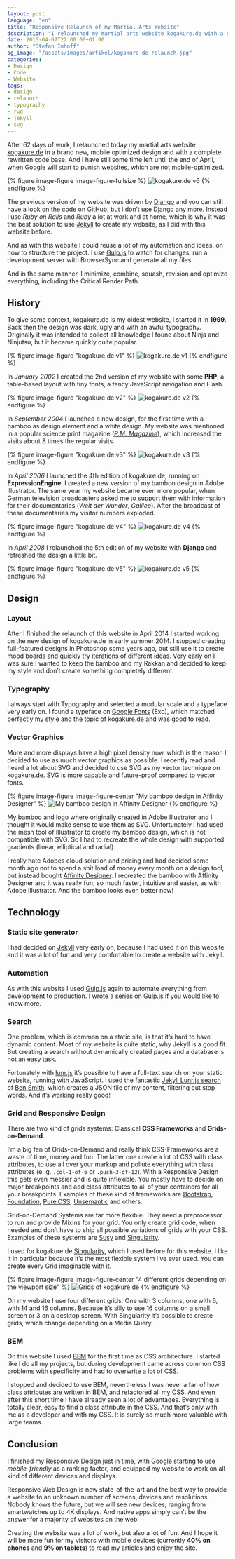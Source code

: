 ```yaml
---
layout: post
language: "en"
title: "Responsive Relaunch of my Martial Arts Website"
description: "I relaunched my martial arts website kogakure.de with a responsive design. This article gives an overview on the process of creating my website: Design, Typography, Vector Graphics, Jekyll, Grids, Responsive Design and BEM."
date: 2015-04-07T22:00:00+01:00
author: "Stefan Imhoff"
og_image: "/assets/images/artikel/kogakure-de-relaunch.jpg"
categories:
- Design
- Code
- Website
tags:
- design
- relaunch
- typography
- rwd
- jekyll
- svg
---
```


After 62 days of work, I relaunched today my martial arts website [kogakure.de](http://kogakure.de/) in a brand new, mobile optimized design and with a complete rewritten code base. And I have still some time left until the end of April, when Google will start to punish websites, which are not mobile-optimized.

{% figure image-figure image-figure-fullsize %}
<img src="{{ site.url }}/assets/images/artikel/kogakure-de-relaunch.jpg" alt="kogakure.de v6">
{% endfigure %}

The previous version of my website was driven by [Django](https://www.djangoproject.com/) and you can still have a look on the code on [GitHub](https://github.com/kogakure/kogakure.de-django), but I don’t use Django any more. Instead I use *Ruby on Rails* and *Ruby* a lot at work and at home, which is why it was the best solution to use [Jekyll](http://jekyllrb.com/) to create my website, as I did with this website before.

And as with this website I could reuse a lot of my automation and ideas, on how to structure the project. I use [Gulp.js](http://gulpjs.com/) to watch for changes, run a development server with BrowserSync and generate all my files.

And in the same manner, I minimize, combine, squash, revision and optimize everything, including the Critical Render Path.

## History

To give some context, kogakure.de is my oldest website, I started it in **1999**. Back then the design was dark, ugly and with an awful typography. Originally it was intended to collect all knowledge I found about Ninja and Ninjutsu, but it became quickly quite popular.

{% figure image-figure "kogakure.de v1" %}
<img src="{{ site.url }}/assets/images/artikel/kogakure-de-v1.jpg" alt="kogakure.de v1">
{% endfigure %}

In *January 2002* I created the 2nd version of my website with some **PHP**, a table-based layout with tiny fonts, a fancy JavaScript navigation and Flash.

{% figure image-figure "kogakure.de v2" %}
<img src="{{ site.url }}/assets/images/artikel/kogakure-de-v2.jpg" alt="kogakure.de v2">
{% endfigure %}

In *September 2004* I launched a new design, for the first time with a bamboo as design element and a white design. My website was mentioned in a popular science print magazine (<cite>[P.M. Magazine](http://www.pm-magazin.de/)</cite>), which increased the visits about 8 times the regular visits.

{% figure image-figure "kogakure.de v3" %}
<img src="{{ site.url }}/assets/images/artikel/kogakure-de-v3.jpg" alt="kogakure.de v3">
{% endfigure %}

In *April 2006* I launched the 4th edition of kogakure.de, running on **ExpressionEngine**. I created a new version of my bamboo design in Adobe Illustrator. The same year my website became even more popular, when German television broadcasters asked me to support them with information for their documentaries (<cite>Welt der Wunder</cite>, <cite>Galileo</cite>). After the broadcast of these documentaries my visitor numbers exploded.

{% figure image-figure "kogakure.de v4" %}
<img src="{{ site.url }}/assets/images/artikel/kogakure-de-v4.jpg" alt="kogakure.de v4">
{% endfigure %}

In *April 2008* I relaunched the 5th edition of my website with **Django** and refreshed the design a little bit.

{% figure image-figure "kogakure.de v5" %}
<img src="{{ site.url }}/assets/images/artikel/kogakure-de-v5.jpg" alt="kogakure.de v5">
{% endfigure %}

## Design

### Layout
After I finished the relaunch of this website in April 2014 I started working on the new design of kogakure.de in early summer 2014. I stopped creating full-featured designs in Photoshop some years ago, but still use it to create mood boards and quickly try iterations of different ideas. Very early on I was sure I wanted to keep the bamboo and my Rakkan and decided to keep my style and don’t create something completely different.

### Typography
I always start with Typography and selected a modular scale and  a typeface very early on. I found a typeface on [Google Fonts](http://www.google.com/fonts) (Exo), which matched perfectly my style and the topic of kogakure.de and was good to read.

### Vector Graphics
More and more displays have a high pixel density now, which is the reason I decided to use as much vector graphics as possible. I recently read and heard a lot about SVG and decided to use SVG as my vector technique on kogakure.de. SVG is more capable and future-proof compared to vector fonts.

{% figure image-figure image-figure-center "My bamboo design in Affinity Designer" %}
<img src="{{ site.url }}/assets/images/artikel/kogakure-de-bamboo-affinity-designer.jpg" alt="My bamboo design in Affinity Designer">
{% endfigure %}

My bamboo and logo where originally created in Adobe Illustrator and I thought it would make sense to use them as SVG. Unfortunately I had used the mesh tool of Illustrator to create my bamboo design, which is not compatible with SVG. So I had to recreate the whole design with supported gradients (linear, elliptical and radial).

I really hate Adobes cloud solution and pricing and had decided some month ago not to spend a shit load of money every month on a design tool, but instead bought [Affinity Designer](https://affinity.serif.com/). I recreated the bamboo with Affinity Designer and it was really fun, so much faster, intuitive and easier, as with Adobe Illustrator. And the bamboo looks even better now!

## Technology

### Static site generator
I had decided on [Jekyll](http://jekyllrb.com/) very early on, because I had used it on this website and it was a lot of fun and very comfortable to create a website with Jekyll.

### Automation
As with this website I used [Gulp.js](http://gulpjs.com/) again to automate everything from development to production. I wrote a [series on Gulp.js](/tag/gulp/) if you would like to know more.

### Search
One problem, which is common on a static site, is that it’s hard to have dynamic content. Most of my website is quite static, why Jekyll is a good fit. But creating a search without dynamically created pages and a database is not an easy task.

Fortunately with [lunr.js](http://lunrjs.com/) it’s possible to have a full-text search on your static website, running with JavaScript. I used the fantastic [Jekyll Lunr.js search](https://github.com/slashdotdash/jekyll-lunr-js-search) of [Ben Smith](https://github.com/slashdotdash), which creates a JSON file of my content, filtering out stop words. And it’s working really good!

### Grid and Responsive Design
There are two kind of grids systems: Classical **CSS Frameworks** and **Grids-on-Demand**.

I’m a big fan of Grids-on-Demand and really think CSS-Frameworks are a waste of time, money and fun. The latter one create a lot of CSS with class attributes, to use all over your markup and pollute everything with class attributes (e. g. `.col-1-of-6` or `.push-3-of-12`). With a Responsive Design this gets even messier and is quite inflexible. You mostly have to decide on major breakpoints and add class attributes to all of your containers for all your breakpoints. Examples of these kind of frameworks are [Bootstrap](http://getbootstrap.com/), [Foundation](http://foundation.zurb.com/), [Pure.CSS](http://purecss.io/), [Unsemantic](http://unsemantic.com/) and others.

Grid-on-Demand Systems are far more flexible. They need a preprocessor to run and provide Mixins for your grid. You only create grid code, when needed and don’t have to ship all possible variations of grids with your CSS. Examples of these systems are [Susy](http://susy.oddbird.net/) and [Singularity](http://singularity.gs/).

I used for kogakure.de [Singularity](http://singularity.gs/), which I used before for this website. I like it in particular because it’s the most flexible system I’ve ever used. You can create every Grid imaginable with it.

{% figure image-figure image-figure-center "4 different grids depending on the viewport size" %}
<img src="{{ site.url }}/assets/images/artikel/kogakure-de-grids.jpg" alt="Grids of kogakure.de">
{% endfigure %}

On my website I use four different grids: One with 3 columns, one with 6, with 14 and 16 columns. Because it’s silly to use 16 columns on a small screen or 3 on a desktop screen. With Singularity it’s possible to create grids, which change depending on a Media Query.

### BEM
On this website I used [BEM](https://en.bem.info/) for the first time as CSS architecture. I started like I do all my projects, but during development came across common CSS problems with specificity and had to overwrite a lot of CSS.

I stopped and decided to use BEM, nevertheless I was never a fan of how class attributes are written in BEM, and refactored all my CSS. And even after this short time I have already seen a lot of advantages. Everything is totally clear, easy to find a class attribute in the CSS. And that’s only with me as a developer and with my CSS. It is surely so much more valuable with large teams.

## Conclusion
I finished my Responsive Design just in time, with Google starting to use *mobile-friendly* as a ranking factor, and equipped my website to work on all kind of different devices and displays.

Responsive Web Design is now state-of-the-art and the best way to provide a website to an unknown number of screens, devices and resolutions. Nobody knows the future, but we will see new devices, ranging from smartwatches up to 4K displays. And native apps simply can’t be the answer for a majority of websites on the web.

Creating the website was a lot of work, but also a lot of fun. And I hope it will be more fun for my visitors with mobile devices (currently **40% on phones** and **9% on tablets**) to read my articles and enjoy the site.
